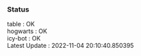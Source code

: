 ### Status


table : OK  
hogwarts : OK  
icy-bot : OK  
Latest Update : 2022-11-04 20:10:40.850395
